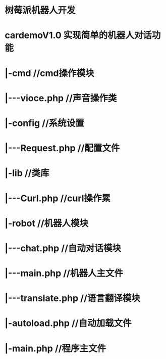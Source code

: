 
# 树莓派机器人开发
#
# cardemoV1.0 实现简单的机器人对话功能
#
#
#
#
# |-cmd                      //cmd操作模块
# |---vioce.php                 //声音操作类 
# |-config                   //系统设置
# |---Request.php               //配置文件
# |-lib                      //类库
# |---Curl.php                  //curl操作累
# |-robot                    //机器人模块
# |---chat.php                  //自动对话模块
# |---main.php                  //机器人主文件
# |---translate.php             //语言翻译模块
# |-autoload.php             //自动加载文件
# |-main.php                 //程序主文件
#
#
# 
#
#
#
